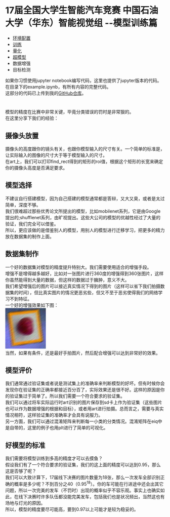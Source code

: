 # 17届全国大学生智能汽车竞赛 中国石油大学（华东）智能视觉组 --模型训练篇
+ [环境配置](./%E6%96%87%E6%A1%A3/%E7%8E%AF%E5%A2%83%E9%85%8D%E7%BD%AE.md)
+ [训练](./文档/%E8%AE%AD%E7%BB%83.md)
+ [量化](./文档/%E9%87%8F%E5%8C%96.md)
+ [超模型](./文档/%E8%B6%85%E6%A8%A1%E5%9E%8B.md)
+ 数据增强
+ 目标检测  

如果你习惯使用jupyter notebook编写代码，这里也提供了jupyter版本的代码。在目录下的example.ipynb，有所有内容的完整代码。  
这部分的代码已上传到我的[GitHub仓库](https://github.com/shuoshuof/17-ai-train)。      

# 
模型的精度在比赛中非常关键，毕竟分类错误的罚时是非常狠的。  
在这里分享下我们的经验：
## 摄像头放置
摄像头的高度跟你的镜头有关，也跟你模型输入的尺寸有关。一个简单的标准是，让实际输入的图像的尺寸大于等于模型输入的尺寸。  
在art上，我们可以打印find_rect得到的矩形的roi值，根据这个矩形的长宽来确定你的摄像头高度是否满足要求。
## 模型选择
不建议自行搭建模型，因为自己搭建的模型通常都是答辩，又大又臭，或者是太过简单，深度不够。  
我们很难超过那些优秀论文所提出的模型，比如mobilenet系列，它是由Google提出的;shufflenet系列，由旷视提出。这些大公司的模型的优越性经过了大量的验证，我们完全可以借鉴。   
所以，更应该做的是借鉴别人的模型，用别人的模型进行迁移学习，把更多的精力放在数据集的制作上面。  
## 数据集制作
一个好的数据集对模型的精度提升特别大。我们需要使用适合的增强手段。  
增强不是增得越多越好，比如对一张图片进行360度的增强得到360张图片，这样你虽然能得到大量的数据，但这样的数据过于臃肿，意义不大。  
我们希望增强后的图片可以接近真实情况下得到的图片（这样可以省下我们拍摄数据集的时间），但比真实图片的情况更恶劣些，但又不至于恶劣使得我们的网络学习不到特征。    
一个好的增强效果如下图：    
![增强图片](./%E6%96%87%E6%A1%A3/source_48.jpg)     
当然，如果有条件，还是最好手拍图片，然后配合增强可以达到非常好的效果。
## 模型评价
我们通常通过验证集或者说是测试集上的准确率来判断模型的好坏。但有时候你会发现你在验证集的正确率都接近百分百了，实际效果还是很不好。这样的原因是你的验证集过于简单了。所以我们需要一个符合要求的验证集。  
我们可以通过将车实际运行时art识别的图片保存到sd卡上作为验证集（这些图片也可以作为数据增强的根据和目标），或者用art进行拍摄。总而言之，需要与真实情况相符，这样验证集的准确率才会具有说服力。    
另一方面，我们可以通过混淆矩阵来判断每一小类的分类情况。混淆矩阵在eiq中是自带的，这里的例子也用plt进行了简单的可视化。
## 好模型的标准
我们需要将模型训练到多高的精度才可以去摸鱼？    
假设我们有了一个符合要求的验证集，我们的这上面的精度可以达到0.95，那么这是否够了呢？    
我们可以大致计算下，17届线下决赛的图片数量为18张，那么一次发车全部识别正确的概率是多少呢？不到百分之40（$0.95^{18}$）。你的车可能在行进途中还会出其它问题，所以一次完美的发车（不罚时）出现的概率似乎不容乐观。事实上也确实如此，在线下决赛时许多队伍都没能完美发车，包括我们也是状况频出，当然这也有场地与灯光的原因。   
所以，模型的精度要尽可能高，要到0.97以上可能才是较为稳妥的。


